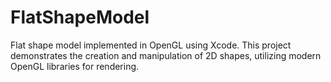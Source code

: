 # FlatShapeModel
Flat shape model implemented in OpenGL using Xcode. This project demonstrates the creation and manipulation of 2D shapes, utilizing modern OpenGL libraries for rendering.
